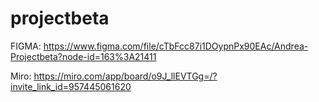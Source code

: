 # projectbeta
 
FIGMA: https://www.figma.com/file/cTbFcc87i1DOypnPx90EAc/Andrea-Projectbeta?node-id=163%3A21411

Miro: https://miro.com/app/board/o9J_llEVTGg=/?invite_link_id=957445061620